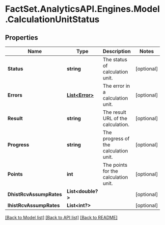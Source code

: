 # FactSet.AnalyticsAPI.Engines.Model.CalculationUnitStatus

## Properties

Name | Type | Description | Notes
------------ | ------------- | ------------- | -------------
**Status** | **string** | The status of calculation unit. | [optional] 
**Errors** | [**List&lt;Error&gt;**](Error.md) | The error in a calculation unit. | [optional] 
**Result** | **string** | The result URL of the calculation. | [optional] 
**Progress** | **string** | The progress of the calculation unit. | [optional] 
**Points** | **int** | The points for the calculation unit. | [optional] 
**DhistRcvAssumpRates** | **List&lt;double?&gt;** |  | [optional] 
**IhistRcvAssumpRates** | **List&lt;int?&gt;** |  | [optional] 

[[Back to Model list]](../README.md#documentation-for-models) [[Back to API list]](../README.md#documentation-for-api-endpoints) [[Back to README]](../README.md)

